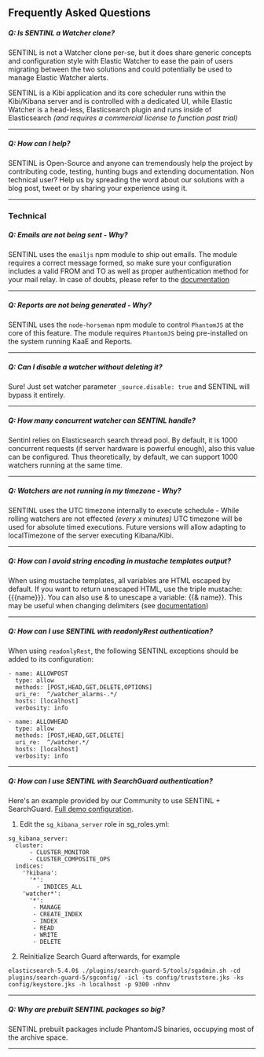## Frequently Asked Questions

##### Q: Is SENTINL a Watcher clone?
SENTINL is not a Watcher clone per-se, but it does share generic concepts and configuration style with Elastic Watcher to ease the pain of users migrating between the two solutions and could potentially be used to manage Elastic Watcher alerts. 

SENTINL is a Kibi application and its core scheduler runs within the Kibi/Kibana server and is controlled with a dedicated UI, while Elastic Watcher is a head-less, Elasticsearch plugin and runs inside of Elasticsearch _(and requires a commercial license to function past trial)_




---

##### Q: How can I help?
SENTINL is Open-Source and anyone can tremendously help the project by contributing code, testing, hunting bugs and extending documentation. Non technical user? Help us by spreading the word about our solutions with a blog post, tweet or by sharing your experience using it.

---
### Technical

##### Q: Emails are not being sent - Why?
SENTINL uses the ```emailjs``` npm module to ship out emails. The module requires a correct message formed, so make sure your configuration includes a valid FROM and TO as well as proper authentication method for your mail relay. In case of doubts, please refer to the [documentation](https://github.com/eleith/emailjs)

---

##### Q: Reports are not being generated - Why?
SENTINL uses the ```node-horseman``` npm module to control ```PhantomJS``` at the core of this feature. The module requires ```PhantomJS``` being pre-installed on the system running KaaE and Reports.

---

##### Q: Can I disable a watcher without deleting it?
Sure! Just set watcher parameter ```_source.disable: true``` and SENTINL will bypass it entirely.

---

##### Q: How many concurrent watcher can SENTINL handle?
Sentinl relies on Elasticsearch search thread pool. By default, it is 1000 concurrent requests (if server hardware is powerful enough), also this value can be configured. Thus theoretically, by default, we can support 1000 watchers running at the same time.

---


##### Q: Watchers are not running in my timezone - Why?
SENTINL uses the UTC timezone internally to execute schedule - While rolling watchers are not effected _(every x minutes)_ UTC timezone will be used for absolute timed executions. Future versions will allow adapting to localTimezone of the server executing Kibana/Kibi.

---

##### Q: How can I avoid string encoding in mustache templates output?
When using mustache templates, all variables are HTML escaped by default. If you want to return unescaped HTML, use the triple mustache: {{{name}}}. You can also use & to unescape a variable: {{& name}}. This may be useful when changing delimiters (see [documentation](https://mustache.github.io/mustache.5.html))



---

##### Q: How can I use SENTINL with readonlyRest authentication?
When using ```readonlyRest```, the following SENTINL exceptions should be added to its configuration:
```
- name: ALLOWPOST
  type: allow
  methods: [POST,HEAD,GET,DELETE,OPTIONS]
  uri_re:  ^/watcher_alarms-.*/
  hosts: [localhost] 
  verbosity: info

- name: ALLOWHEAD
  type: allow
  methods: [POST,HEAD,GET,DELETE]
  uri_re:  ^/watcher.*/
  hosts: [localhost] 
  verbosity: info
```
---


##### Q: How can I use SENTINL with SearchGuard authentication?
Here's an example provided by our Community to use SENTINL + SearchGuard. [Full demo configuration](Sentinl-in-Kibana-Searchguard-5.5.2-demo).

1. Edit the `sg_kibana_server` role in sg_roles.yml:
```
sg_kibana_server:
  cluster:
      - CLUSTER_MONITOR
      - CLUSTER_COMPOSITE_OPS
  indices:
    '?kibana':
      '*':
        - INDICES_ALL
    'watcher*':
      '*':
       - MANAGE
       - CREATE_INDEX
       - INDEX
       - READ
       - WRITE
       - DELETE

```

2. Reinitialize Search Guard afterwards, for example 
```
elasticsearch-5.4.0$ ./plugins/search-guard-5/tools/sgadmin.sh -cd plugins/search-guard-5/sgconfig/ -icl -ts config/truststore.jks -ks config/keystore.jks -h localhost -p 9300 -nhnv
```
---

##### Q: Why are prebuilt SENTINL packages so big?
SENTINL prebuilt packages include PhantomJS binaries, occupying most of the archive space.


---
